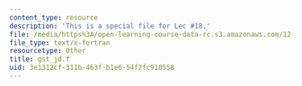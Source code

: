 ```yaml
---
content_type: resource
description: 'This is a special file for Lec #18.'
file: /media/https%3A/open-learning-course-data-rc.s3.amazonaws.com/12-540-principles-of-the-global-positioning-system-spring-2012/3e1312cf311b463fb1e654f2fc910558_gst_jd.f
file_type: text/x-fortran
resourcetype: Other
title: gst_jd.f
uid: 3e1312cf-311b-463f-b1e6-54f2fc910558
---
```

